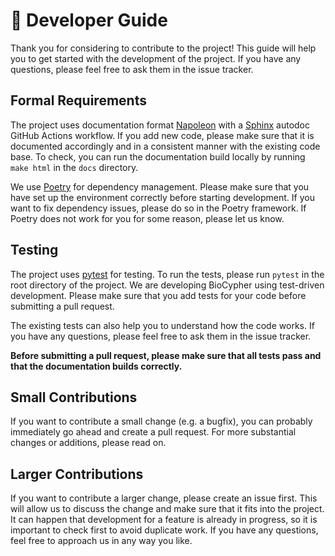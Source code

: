 # 🔬 Developer Guide
Thank you for considering to contribute to the project! This guide will help you
to get started with the development of the project. If you have any questions,
please feel free to ask them in the issue tracker.

## Formal Requirements
The project uses documentation format [Napoleon](
https://sphinxcontrib-napoleon.readthedocs.io/en/latest/example_google.html
) with a [Sphinx](https://www.sphinx-doc.org/en/master/) autodoc GitHub
Actions workflow. If you add new code, please make sure that it is documented
accordingly and in a consistent manner with the existing code base. To check,
you can run the documentation build locally by running `make html` in the `docs`
directory.

We use [Poetry](https://python-poetry.org) for dependency management. Please
make sure that you have set up the environment correctly before starting
development. If you want to fix dependency issues, please do so in the Poetry
framework. If Poetry does not work for you for some reason, please let us know.

## Testing
The project uses [pytest](https://docs.pytest.org/en/stable/) for testing. To
run the tests, please run `pytest` in the root directory of the project. We are
developing BioCypher using test-driven development. Please make sure that you
add tests for your code before submitting a pull request.

The existing tests can also help you to understand how the code works. If you
have any questions, please feel free to ask them in the issue tracker.

**Before submitting a pull request, please make sure that all tests pass and
that the documentation builds correctly.**

## Small Contributions
If you want to contribute a small change (e.g. a bugfix), you can probably
immediately go ahead and create a pull request. For more substantial changes or
additions, please read on.

## Larger Contributions
If you want to contribute a larger change, please create an issue first. This
will allow us to discuss the change and make sure that it fits into the project.
It can happen that development for a feature is already in progress, so it is
important to check first to avoid duplicate work. If you have any questions,
feel free to approach us in any way you like.
